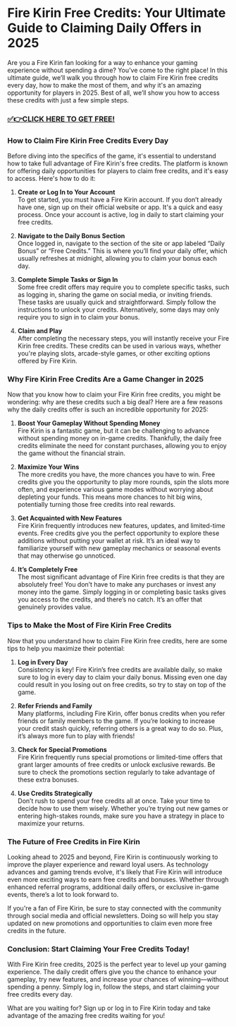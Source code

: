 # Fire Kirin Free Credits: Your Ultimate Guide to Claiming Daily Offers in 2025

Are you a Fire Kirin fan looking for a way to enhance your gaming experience without spending a dime? You’ve come to the right place! In this ultimate guide, we’ll walk you through how to claim Fire Kirin free credits every day, how to make the most of them, and why it's an amazing opportunity for players in 2025. Best of all, we’ll show you how to access these credits with just a few simple steps.

### [✅👉CLICK HERE TO GET FREE!](https://freerewards.xyz/fire/kirin/)

### How to Claim Fire Kirin Free Credits Every Day

Before diving into the specifics of the game, it's essential to understand how to take full advantage of Fire Kirin's free credits. The platform is known for offering daily opportunities for players to claim free credits, and it's easy to access. Here's how to do it:

1. **Create or Log In to Your Account**  
   To get started, you must have a Fire Kirin account. If you don’t already have one, sign up on their official website or app. It's a quick and easy process. Once your account is active, log in daily to start claiming your free credits.

2. **Navigate to the Daily Bonus Section**  
   Once logged in, navigate to the section of the site or app labeled “Daily Bonus” or “Free Credits.” This is where you’ll find your daily offer, which usually refreshes at midnight, allowing you to claim your bonus each day.

3. **Complete Simple Tasks or Sign In**  
   Some free credit offers may require you to complete specific tasks, such as logging in, sharing the game on social media, or inviting friends. These tasks are usually quick and straightforward. Simply follow the instructions to unlock your credits. Alternatively, some days may only require you to sign in to claim your bonus.

4. **Claim and Play**  
   After completing the necessary steps, you will instantly receive your Fire Kirin free credits. These credits can be used in various ways, whether you're playing slots, arcade-style games, or other exciting options offered by Fire Kirin.

### Why Fire Kirin Free Credits Are a Game Changer in 2025

Now that you know how to claim your Fire Kirin free credits, you might be wondering: why are these credits such a big deal? Here are a few reasons why the daily credits offer is such an incredible opportunity for 2025:

1. **Boost Your Gameplay Without Spending Money**  
   Fire Kirin is a fantastic game, but it can be challenging to advance without spending money on in-game credits. Thankfully, the daily free credits eliminate the need for constant purchases, allowing you to enjoy the game without the financial strain.

2. **Maximize Your Wins**  
   The more credits you have, the more chances you have to win. Free credits give you the opportunity to play more rounds, spin the slots more often, and experience various game modes without worrying about depleting your funds. This means more chances to hit big wins, potentially turning those free credits into real rewards.

3. **Get Acquainted with New Features**  
   Fire Kirin frequently introduces new features, updates, and limited-time events. Free credits give you the perfect opportunity to explore these additions without putting your wallet at risk. It’s an ideal way to familiarize yourself with new gameplay mechanics or seasonal events that may otherwise go unnoticed.

4. **It’s Completely Free**  
   The most significant advantage of Fire Kirin free credits is that they are absolutely free! You don’t have to make any purchases or invest any money into the game. Simply logging in or completing basic tasks gives you access to the credits, and there’s no catch. It’s an offer that genuinely provides value.

### Tips to Make the Most of Fire Kirin Free Credits

Now that you understand how to claim Fire Kirin free credits, here are some tips to help you maximize their potential:

1. **Log in Every Day**  
   Consistency is key! Fire Kirin’s free credits are available daily, so make sure to log in every day to claim your daily bonus. Missing even one day could result in you losing out on free credits, so try to stay on top of the game.

2. **Refer Friends and Family**  
   Many platforms, including Fire Kirin, offer bonus credits when you refer friends or family members to the game. If you’re looking to increase your credit stash quickly, referring others is a great way to do so. Plus, it’s always more fun to play with friends!

3. **Check for Special Promotions**  
   Fire Kirin frequently runs special promotions or limited-time offers that grant larger amounts of free credits or unlock exclusive rewards. Be sure to check the promotions section regularly to take advantage of these extra bonuses.

4. **Use Credits Strategically**  
   Don’t rush to spend your free credits all at once. Take your time to decide how to use them wisely. Whether you’re trying out new games or entering high-stakes rounds, make sure you have a strategy in place to maximize your returns.

### The Future of Free Credits in Fire Kirin

Looking ahead to 2025 and beyond, Fire Kirin is continuously working to improve the player experience and reward loyal users. As technology advances and gaming trends evolve, it's likely that Fire Kirin will introduce even more exciting ways to earn free credits and bonuses. Whether through enhanced referral programs, additional daily offers, or exclusive in-game events, there’s a lot to look forward to.

If you're a fan of Fire Kirin, be sure to stay connected with the community through social media and official newsletters. Doing so will help you stay updated on new promotions and opportunities to claim even more free credits in the future.

### Conclusion: Start Claiming Your Free Credits Today!

With Fire Kirin free credits, 2025 is the perfect year to level up your gaming experience. The daily credit offers give you the chance to enhance your gameplay, try new features, and increase your chances of winning—without spending a penny. Simply log in, follow the steps, and start claiming your free credits every day. 

What are you waiting for? Sign up or log in to Fire Kirin today and take advantage of the amazing free credits waiting for you!
